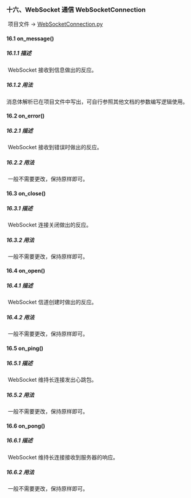 ### 十六、WebSocket 通信 WebSocketConnection	

​	项目文件 -> [WebSocketConnection.py](../WebSocketConnection.py)

#### 16.1 on_message()

##### 16.1.1 描述

​	WebSocket 接收到信息做出的反应。

##### 16.1.2 用法

​	消息体解析已在项目文件中写出，可自行参照其他文档的参数编写逻辑使用。

#### 16.2 on_error()

##### 16.2.1 描述

​	WebSocket 接收到错误时做出的反应。

##### 16.2.2 用法

​	一般不需要更改，保持原样即可。

#### 16.3 on_close()

##### 16.3.1 描述

​	WebSocket 连接关闭做出的反应。

##### 16.3.2 用法

​	一般不需要更改，保持原样即可。

#### 16.4 on_open()

##### 16.4.1 描述

​	WebSocket 信道创建时做出的反应。

##### 16.4.2 用法

​	一般不需要更改，保持原样即可。

#### 16.5 on_ping()

##### 16.5.1 描述

​	WebSocket 维持长连接发出心跳包。

##### 16.5.2 用法

​	一般不需要更改，保持原样即可。

#### 16.6 on_pong()

##### 16.6.1 描述

​	WebSocket 维持长连接接收到服务器的响应。

##### 16.6.2 用法

​	一般不需要更改，保持原样即可。